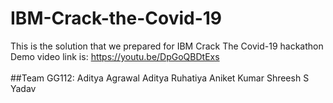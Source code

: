 # IBM-Crack-the-Covid-19
This is the solution that we prepared for IBM Crack The Covid-19 hackathon\
Demo video link is: https://youtu.be/DpGoQBDtExs \
 \
##Team GG112:
Aditya Agrawal
Aditya Ruhatiya
Aniket Kumar
Shreesh S Yadav
